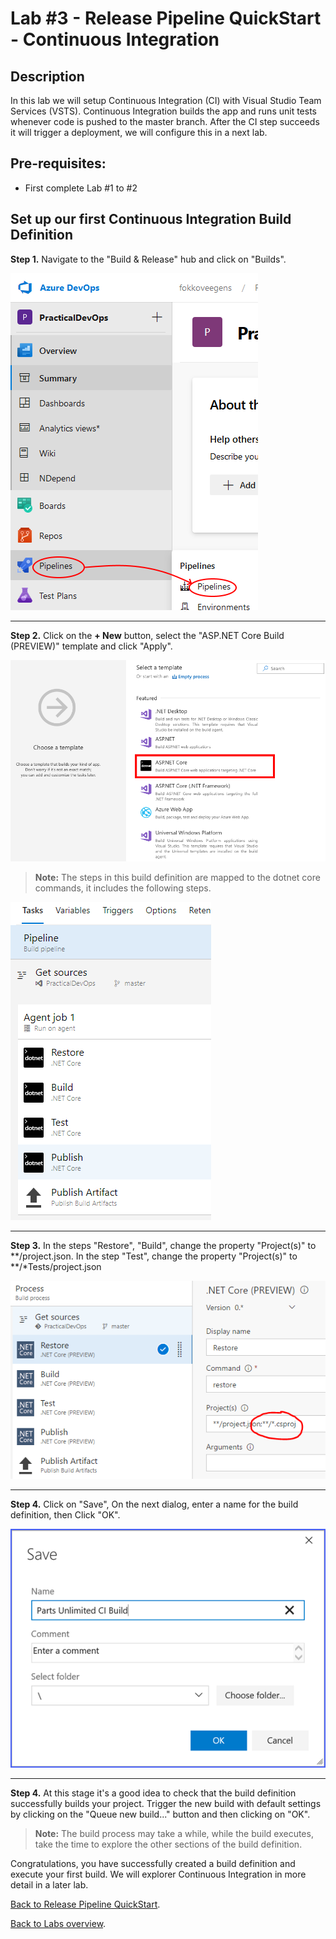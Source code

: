 ﻿Lab #3 - Release Pipeline QuickStart - Continuous Integration
====================================================================================

## Description
In this lab we will setup Continuous Integration (CI) with Visual Studio Team Services (VSTS). 
Continuous Integration builds the app and runs unit tests whenever code is pushed to the master branch. 
After the CI step succeeds it will trigger a deployment, we will configure this in a next lab. 

## Pre-requisites:
- First complete Lab #1 to #2

## Set up our first Continuous Integration Build Definition

**Step 1.** Navigate to the "Build & Release" hub and click on "Builds". 

![](<media/VSTS-BuildAndRelease-Hub.png>)

-----------------------------------------------------------------
**Step 2.** Click on the **+ New** button, select the "ASP.NET Core Build (PREVIEW)" template and click "Apply".

![](<media/4.png>)

>**Note:** The steps in this build definition are mapped to the dotnet core commands, it includes the following steps.

![](<media/4b.png>)

-----------------------------------------------------------------
**Step 3.** In the steps "Restore", "Build", change the property "Project(s)" to \*\*/project.json. In the step "Test", change the property "Project(s)" to \*\*/\*Tests/project.json

![](<media/4d.png>)

-----------------------------------------------------------------
**Step 4.** Click on "Save", On the next dialog, enter a name for the build definition, then Click "OK".

![](<media/4c.png>)

-----------------------------------------------------------------
**Step 4.**  At this stage it's a good idea to check that the build definition successfully builds your project. Trigger the new build with default settings by clicking on the "Queue new build..." button and then clicking on "OK".

> **Note:** The build process may take a while, while the build executes, take the time to explore the other sections of the build definition.

Congratulations, you have successfully created a build definition and execute your first build. We will explorer Continuous Integration in more detail in a later lab.

[Back to Release Pipeline QuickStart](./LabDescription.md).

[Back to Labs overview](../../Readme.md).
